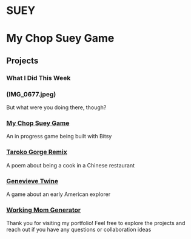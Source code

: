 # SUEY

# My Chop Suey Game



## Projects

### What I Did This Week
### (IMG_0677.jpeg)

But what were you doing there, though?

### [My Chop Suey Game](Suey.html)
An in progress game being built with Bitsy

### [Taroko Gorge Remix](taroko-gorge.html)
A poem about being a cook in a Chinese restaurant

### [Genevieve Twine](Genevieve.html)
A game about an early American explorer

### [Working Mom Generator](WorkingMom.html)

Thank you for visiting my portfolio! Feel free to explore the projects and reach out if you have any questions or collaboration ideas